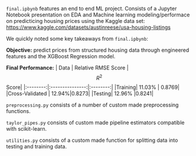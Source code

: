 `final.ipbynb`  features an end to end ML project. Consists of a Jupyter Notebook presentation on EDA and Machine learning modeling/performace 
on predicticing housing prices using the Kaggle data set: https://www.kaggle.com/datasets/austinreese/usa-housing-listings

We quickly noted some key takeaways from `final.ipbynb`:

**Objective:** predict prices from structured housing data through engineered features and the XGBoost Regression model.

**Final Performance:** 
|   Data    | Relative RMSE Score | $$R^2$$ Score|
|:--------:|:---------------:|:--------:|
|Training| 11.03% | 0.8769|
|Cross-Validated | 12.94%|0.8273|
|Testing| 12.96% |0.8241|



`preprocessing.py` consists of a number of custom made preprocessing functions.

`taylor_pipes.py` consists of custom made pipeline estimators compatible with scikit-learn.

`utilities.py` consists of a custom made function for splitting data into testing and training data.
